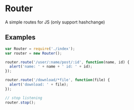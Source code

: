 Router
======
A simple routes for JS (only support hashchange)

## Examples
```js
var Router = require('./index');
var router = new Router();

router.route('/user/:name/post/:id', function(name, id) {
  alert('name: ' + name + ' id: ' + id);
});

router.route('/download/*file', function(file) {
  alert('download: ' + file);
});

// stop listening
router.stop();
```